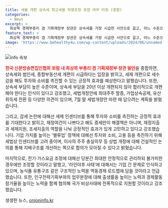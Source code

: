 ```yaml
---
title: 세율 개편 상속세 최고세율 하향조정 포함 여부 미정 (종합)
categories:
  - News
excerpt: >
  최상목 경제부총리 겸 기획재정부 장관은 상속세를 가장 시급한 사안으로 꼽고, 어느 수준으로 반영할지는 고민 중이라고 밝혔다. 세제 개편을 통해 투자와 소비를 촉진하는 긍정적 효과를 기대하며, 상속세가 다른 나라에 비해 높은 수준이라고 설명했다. 또한, 세법개정안에 최대주주 할증, 가업상속공제, 유산취득세 전환 등 다양한 의견이 있어 고민 중이라고 밝혔다. 더불어 최고세율 하향조정과 종부세, 법인세에 대한 개선도 언급했다. 또한, 현재 외국인 투자자들에게 긍정적인 신호를 줄 수 있는 지배구조 개선 논의를 강조하며, 물가와 인구전략 관련한 업무 분장에 대해 설명했다.
feature_text: >
  최상목 경제부총리 겸 기획재정부 장관은 상속세를 가장 시급한 사안으로 꼽고, 어느 수준으로 반영할지는 고민 중이라고 밝혔다. 세제 개편을 통해 투자와 소비를 촉진하는 긍정적 효과를 기대하며, 상속세가 다른 나라에 비해 높은 수준이라고 설명했다. 또한, 세법개정안에 최대주주 할증, 가업상속공제, 유산취득세 전환 등 다양한 의견이 있어 고민 중이라고 밝혔다. 더불어 최고세율 하향조정과 종부세, 법인세에 대한 개선도 언급했다. 또한, 현재 외국인 투자자들에게 긍정적인 신호를 줄 수 있는 지배구조 개선 논의를 강조하며, 물가와 인구전략 관련한 업무 분장에 대해 설명했다.
image: 'https://www.behealthy4u.com/wp-content/uploads/2024/06/unnamed-file.png'
---
```


<p><img src="https://www.behealthy4u.com/wp-content/uploads/2024/06/unnamed-file.png" alt="info 속보" /></p>

<p><b><span style="color: #ee2323;">한국 신문방송편집인협회 포럼 내 최상목 부총리 겸 기획재정부 장관 발언</span></b>을 종합하면, 상속세와 법인세, 종합부동산세 개편이 시급하다는 입장을 밝히고, 세제 개편으로 세수감을 해도 투자와 소비를 촉진할 수 있는 긍정적 효과를 예상한다고 말했습니다. 또한, 상속세 부담이 높은 수준이며, 상속세 부담을 20년 이상 개편되지 않아 합리적으로 개편해야 한다는 인식이 있다고 강조했고, 세법개정안에 최대주주 할증, 가업상속공제, 유산취득세 전환 등 다양한 의견이 있으며, 7월 말 세법개정안 마련 때 담으려는 계획을 밝혔습니다.</p>

<p>그리고, 감세 논란에 대해선 세제 인센티브를 통해 투자와 소비를 촉진하는 긍정적 효과를 기대한다고 밝히고, 재정여건이 나쁘다고 해도 증세만이 해결책은 아니며, 재정지출과 세제지원, 조세지출의 역할을 나눠 긍정적인 효과가 있게 고민하고 있다고 강조했습니다. 기업 가치를 높이는 '밸류업' 정책에 대해선 투자와 소비, 고용 등을 촉진하기 위해 세법상 인센티브를 고려 중이며, 이사의 주주 충실의무 등 상법 개정에 대해 건설적인 논의를 통해 지배구조를 개선하는 쪽으로 합의가 모아질 수 있다고 밝혔습니다.</p>

<p>마지막으로, 전기·가스요금 조정에 대해선 당분간 최대한 안정적으로 관리하되 불가피한 경우에만 조정할 것이라고 말했고, '라인야후 사태'에 대해서는 기업 간 문제로 인식하고 있으며, 농식품 유통구조 같은 구조적인 노력을 역동경제 로드맵에 담을 것이라고 언급했습니다. 또한, 인구전략기획부와의 업무분장에 대해 출생률을 높이는 노력과 경제활동 참가율을 높이는 노력을 함께 협의해 국가 비상사태에 전폭적으로 지원할 것이라고 강조했습니다.</p>
생생한 뉴스, <a href="https://onioninfo.kr" rel="dofollow">onioninfo.kr</a>


